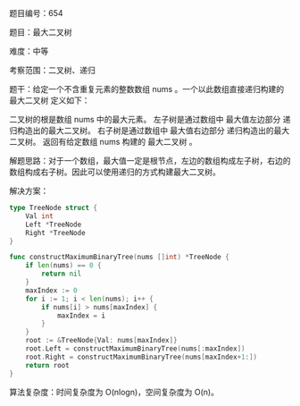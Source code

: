题目编号：654

题目：最大二叉树

难度：中等

考察范围：二叉树、递归

题干：给定一个不含重复元素的整数数组 nums 。一个以此数组直接递归构建的 最大二叉树 定义如下：

二叉树的根是数组 nums 中的最大元素。
左子树是通过数组中 最大值左边部分 递归构造出的最大二叉树。
右子树是通过数组中 最大值右边部分 递归构造出的最大二叉树。
返回有给定数组 nums 构建的 最大二叉树 。

解题思路：对于一个数组，最大值一定是根节点，左边的数组构成左子树，右边的数组构成右子树。因此可以使用递归的方式构建最大二叉树。

解决方案：

```go
type TreeNode struct {
    Val int
    Left *TreeNode
    Right *TreeNode
}

func constructMaximumBinaryTree(nums []int) *TreeNode {
    if len(nums) == 0 {
        return nil
    }
    maxIndex := 0
    for i := 1; i < len(nums); i++ {
        if nums[i] > nums[maxIndex] {
            maxIndex = i
        }
    }
    root := &TreeNode{Val: nums[maxIndex]}
    root.Left = constructMaximumBinaryTree(nums[:maxIndex])
    root.Right = constructMaximumBinaryTree(nums[maxIndex+1:])
    return root
}
```

算法复杂度：时间复杂度为 O(nlogn)，空间复杂度为 O(n)。
